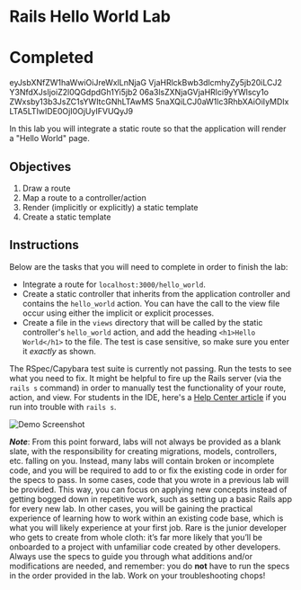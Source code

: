 # Rails Hello World Lab

# Completed
eyJsbXNfZW1haWwiOiJreWxlLnNjaG
VjaHRlckBwb3dlcmhyZy5jb20iLCJ2
Y3NfdXJsIjoiZ2l0QGdpdGh1Yi5jb2
06a3lsZXNjaGVjaHRlci9yYWlscy1o
ZWxsby13b3JsZC1sYWItcGNhLTAwMS
5naXQiLCJ0aW1lc3RhbXAiOiIyMDIx
LTA5LTIwIDE0OjI0OjUyIFVUQyJ9

In this lab you will integrate a static route so that the application will render a "Hello World" page.

## Objectives
1. Draw a route
2. Map a route to a controller/action
3. Render (implicitly or explicitly) a static template
4. Create a static template

## Instructions

Below are the tasks that you will need to complete in order to finish the lab:
  * Integrate a route for `localhost:3000/hello_world`.
  * Create a static controller that inherits from the application controller and contains the `hello_world` action. You can have the call to the view file occur using either the implicit or explicit processes.
  * Create a file in the `views` directory that will be called by the static controller's `hello_world` action, and add the heading `<h1>Hello World</h1>` to the file. The test is case sensitive, so make sure you enter it _exactly_ as shown.

The RSpec/Capybara test suite is currently not passing. Run the tests to see what you need to fix. It might be helpful to fire up the Rails server (via the `rails s` command) in order to manually test the functionality of your route, action, and view. For students in the IDE, here's a [Help Center article](http://help.learn.co/the-learn-ide/common-ide-questions/accessing-localhost-in-the-learn-ide) if you run into trouble with `rails s`.

![Demo Screenshot](https://curriculum-content.s3.amazonaws.com/web-development/rails-hello-world/rails_hello_world_ss.png)

***Note***: From this point forward, labs will not always be provided as a blank slate, with the responsibility for creating migrations, models, controllers, etc. falling on you. Instead, many labs will contain broken or incomplete code, and you will be required to add to or fix the existing code in order for the specs to pass. In some cases, code that you wrote in a previous lab will be provided. This way, you can focus on applying new concepts instead of getting bogged down in repetitive work, such as setting up a basic Rails app for every new lab. In other cases, you will be gaining the practical experience of learning how to work within an existing code base, which is what you will likely experience at your first job. Rare is the junior developer who gets to create from whole cloth: it’s far more likely that you’ll be onboarded to a project with unfamiliar code created by other developers. Always use the specs to guide you through what additions and/or modifications are needed, and remember: you do **not** have to run the specs in the order provided in the lab. Work on your troubleshooting chops!
